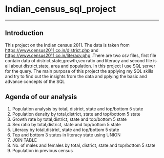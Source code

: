 # Indian_census_sql_project
-------------------------------------------------------------------------------------------------------------------------------------------------------------------------
## Introduction
This project on the Indian census 2011. The data is taken from https://www.census2011.co.in/district.php and https://www.census2011.co.in/literacy.php .There are two csv files, first file contain data of district,state,growth,sex ratio and literacy and second file is all about district,state, area and population.
In this project I use SQL server for the query. The main purpose of this project the applying my SQL skills and try to find out the insights from the data and pplying the basic and advance concepts of the  SQL

## Agenda of our analysis 
 1. Population analysis by total, district, state and top/bottom 5 state
 2. Population density by total,district, state and top/bottom 5 state
 3. Growth rate by total,district, state and top/bottom 5 state
 4. Sex ratio by total,district, state and top/bottom 5 state
 5. Literacy by total,district, state and top/bottom 5 state
 6. Top and bottom 3 states in literacy state using UNION
 7. JOIN TABLE
 8. No. of males and females by total, district, state and top/bottom 5 state
 9. Population in previous census

